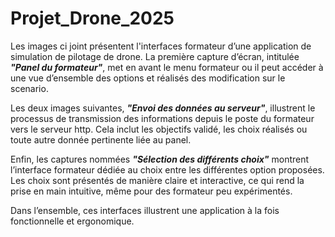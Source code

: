 # Projet_Drone_2025

Les images ci joint présentent l'interfaces formateur d’une application de simulation de pilotage de drone.
La première capture d’écran, intitulée ***"Panel du formateur"***, met en avant le menu formateur ou il peut accéder à une vue d’ensemble des options et réalisés des modification sur le scenario.

Les deux images suivantes, ***"Envoi des données au serveur"***, illustrent le processus de transmission des informations depuis le poste du formateur vers le serveur http. Cela inclut les objectifs validé, les choix réalisés ou toute autre donnée pertinente liée au panel.

Enfin, les captures nommées ***"Sélection des différents choix"*** montrent l’interface formateur dédiée au choix entre les différentes option proposées. Les choix sont présentés de manière claire et interactive, ce qui rend la prise en main intuitive, même pour des formateur peu expérimentés.

Dans l’ensemble, ces interfaces illustrent une application à la fois fonctionnelle et ergonomique.

